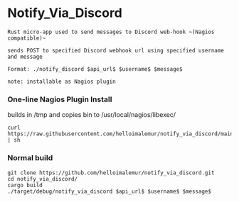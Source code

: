 # Notify_Via_Discord
    Rust micro-app used to send messages to Discord web-hook ~(Nagios compatible)~

    sends POST to specified Discord webhook url using specified username and message

    Format: ./notify_discord $api_url$ $username$ $message$

    note: installable as Nagios plugin

### One-line Nagios Plugin Install
builds in /tmp and copies bin to /usr/local/nagios/libexec/
```agsl
curl https://raw.githubusercontent.com/helloimalemur/notify_via_discord/main/src/install_as_nagios_plugin.sh | sh
```

### Normal build
    git clone https://github.com/helloimalemur/notify_via_discord.git
    cd notify_via_discord/
    cargo build
    ./target/debug/notify_via_discord $api_url$ $username$ $message$
